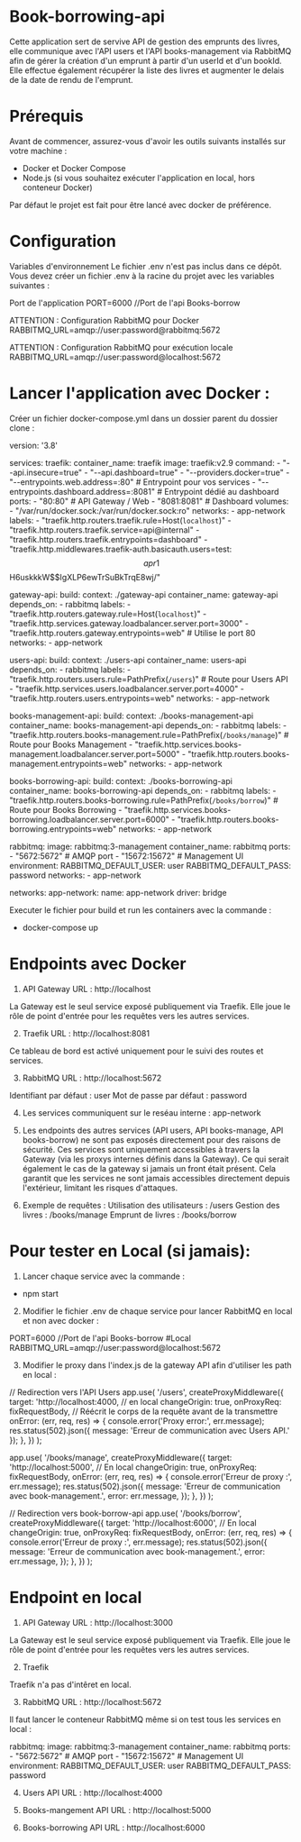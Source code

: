 # Book-borrowing-api

Cette application sert de servive API de gestion des emprunts des livres, elle communique avec l'API users et l'API books-management via RabbitMQ afin de gérer la création d'un emprunt à partir d'un userId et d'un bookId.
Elle effectue également récupérer la liste des livres et augmenter le delais de la date de rendu de l'emprunt.

# Prérequis

Avant de commencer, assurez-vous d'avoir les outils suivants installés sur votre machine :

-   Docker et Docker Compose
-   Node.js (si vous souhaitez exécuter l'application en local, hors conteneur Docker)

Par défaut le projet est fait pour être lancé avec docker de préférence.

# Configuration

Variables d'environnement
Le fichier .env n'est pas inclus dans ce dépôt. Vous devez créer un fichier .env à la racine du projet avec les variables suivantes :

Port de l'application
PORT=6000 //Port de l'api Books-borrow

ATTENTION : Configuration RabbitMQ pour Docker
RABBITMQ_URL=amqp://user:password@rabbitmq:5672

ATTENTION : Configuration RabbitMQ pour exécution locale
RABBITMQ_URL=amqp://user:password@localhost:5672

# Lancer l'application avec Docker :

Créer un fichier docker-compose.yml dans un dossier parent du dossier clone :

version: '3.8'

services:
traefik:
container_name: traefik
image: traefik:v2.9
command: - "--api.insecure=true" - "--api.dashboard=true" - "--providers.docker=true" - "--entrypoints.web.address=:80" # Entrypoint pour vos services - "--entrypoints.dashboard.address=:8081" # Entrypoint dédié au dashboard
ports: - "80:80" # API Gateway / Web - "8081:8081" # Dashboard
volumes: - "/var/run/docker.sock:/var/run/docker.sock:ro"
networks: - app-network
labels: - "traefik.http.routers.traefik.rule=Host(`localhost`)" - "traefik.http.routers.traefik.service=api@internal" - "traefik.http.routers.traefik.entrypoints=dashboard" - "traefik.http.middlewares.traefik-auth.basicauth.users=test:$$apr1$$H6uskkkW$$IgXLP6ewTrSuBkTrqE8wj/"

gateway-api:
build:
context: ./gateway-api
container_name: gateway-api
depends_on: - rabbitmq
labels: - "traefik.http.routers.gateway.rule=Host(`localhost`)" - "traefik.http.services.gateway.loadbalancer.server.port=3000" - "traefik.http.routers.gateway.entrypoints=web" # Utilise le port 80
networks: - app-network

users-api:
build:
context: ./users-api
container_name: users-api
depends_on: - rabbitmq
labels: - "traefik.http.routers.users.rule=PathPrefix(`/users`)" # Route pour Users API - "traefik.http.services.users.loadbalancer.server.port=4000" - "traefik.http.routers.users.entrypoints=web"
networks: - app-network

books-management-api:
build:
context: ./books-management-api
container_name: books-management-api
depends_on: - rabbitmq
labels: - "traefik.http.routers.books-management.rule=PathPrefix(`/books/manage`)" # Route pour Books Management - "traefik.http.services.books-management.loadbalancer.server.port=5000" - "traefik.http.routers.books-management.entrypoints=web"
networks: - app-network

books-borrowing-api:
build:
context: ./books-borrowing-api
container_name: books-borrowing-api
depends_on: - rabbitmq
labels: - "traefik.http.routers.books-borrowing.rule=PathPrefix(`/books/borrow`)" # Route pour Books Borrowing - "traefik.http.services.books-borrowing.loadbalancer.server.port=6000" - "traefik.http.routers.books-borrowing.entrypoints=web"
networks: - app-network

rabbitmq:
image: rabbitmq:3-management
container_name: rabbitmq
ports: - "5672:5672" # AMQP port - "15672:15672" # Management UI
environment:
RABBITMQ_DEFAULT_USER: user
RABBITMQ_DEFAULT_PASS: password
networks: - app-network

networks:
app-network:
name: app-network
driver: bridge

Executer le fichier pour build et run les containers avec la commande :

-   docker-compose up

# Endpoints avec Docker

1. API Gateway
   URL : http://localhost

La Gateway est le seul service exposé publiquement via Traefik. Elle joue le rôle de point d'entrée pour les requêtes vers les autres services.

2. Traefik
   URL : http://localhost:8081

Ce tableau de bord est activé uniquement pour le suivi des routes et services.

3. RabbitMQ
   URL : http://localhost:5672

Identifiant par défaut : user
Mot de passe par défaut : password

4. Les services communiquent sur le reséau interne : app-network

5. Les endpoints des autres services (API users, API books-manage, API books-borrow) ne sont pas exposés directement pour des raisons de sécurité.
   Ces services sont uniquement accessibles à travers la Gateway (via les proxys internes définis dans la Gateway).
   Ce qui serait également le cas de la gateway si jamais un front était présent.
   Cela garantit que les services ne sont jamais accessibles directement depuis l'extérieur, limitant les risques d'attaques.

6. Exemple de requêtes :
   Utilisation des utilisateurs : /users
   Gestion des livres : /books/manage
   Emprunt de livres : /books/borrow

# Pour tester en Local (si jamais):

1. Lancer chaque service avec la commande :

-   npm start

2. Modifier le fichier .env de chaque service pour lancer RabbitMQ en local et non avec docker :

PORT=6000 //Port de l'api Books-borrow
#Local
RABBITMQ_URL=amqp://user:password@localhost:5672

3. Modifier le proxy dans l'index.js de la gateway API afin d'utiliser les path en local :

// Redirection vers l'API Users
app.use(
'/users',
createProxyMiddleware({
target: 'http://localhost:4000, // en local
changeOrigin: true,
onProxyReq: fixRequestBody, // Réécrit le corps de la requête avant de la transmettre
onError: (err, req, res) => {
console.error('Proxy error:', err.message);
res.status(502).json({ message: 'Erreur de communication avec Users API.' });
},
})
);

app.use(
'/books/manage',
createProxyMiddleware({
target: 'http://localhost:5000', // En local
changeOrigin: true,
onProxyReq: fixRequestBody,
onError: (err, req, res) => {
console.error('Erreur de proxy :', err.message);
res.status(502).json({
message: 'Erreur de communication avec book-management.',
error: err.message,
});
},
})
);

// Redirection vers book-borrow-api
app.use(
'/books/borrow',
createProxyMiddleware({
target: 'http://localhost:6000', // En local
changeOrigin: true,
onProxyReq: fixRequestBody,
onError: (err, req, res) => {
console.error('Erreur de proxy :', err.message);
res.status(502).json({
message: 'Erreur de communication avec book-management.',
error: err.message,
});
},
})
);

# Endpoint en local

1. API Gateway
   URL : http://localhost:3000

La Gateway est le seul service exposé publiquement via Traefik. Elle joue le rôle de point d'entrée pour les requêtes vers les autres services.

2. Traefik

Traefik n'a pas d'intêret en local.

3. RabbitMQ
   URL : http://localhost:5672

Il faut lancer le conteneur RabbitMQ même si on test tous les services en local :

rabbitmq:
image: rabbitmq:3-management
container_name: rabbitmq
ports: - "5672:5672" # AMQP port - "15672:15672" # Management UI
environment:
RABBITMQ_DEFAULT_USER: user
RABBITMQ_DEFAULT_PASS: password

4. Users API
   URL : http://localhost:4000

5. Books-mangement API
   URL : http://localhost:5000

6. Books-borrowing API
   URL : http://localhost:6000
